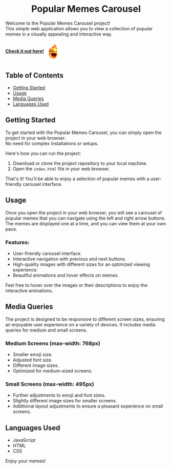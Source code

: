 <h1 align="center"> Popular Memes Carousel </h1>

Welcome to the Popular Memes Carousel project! <br/>
This simple web application allows you to view a collection of popular memes in a visually appealing and interactive way.

**[Check it out here!](https://elhaimansbach.github.io/Popular-Memes/)**   <img align="center" src="title.png" width="50px"/>

## Table of Contents
- [Getting Started](#getting-started)
- [Usage](#usage)
- [Media Queries](#media-queries)
- [Languages Used](#languages-used)

## Getting Started

To get started with the Popular Memes Carousel, you can simply open the project in your web browser.<br/>
No need for complex installations or setups.

Here's how you can run the project:
1. Download or clone the project repository to your local machine.
2. Open the `index.html` file in your web browser.

That's it! You'll be able to enjoy a selection of popular memes with a user-friendly carousel interface.

## Usage

Once you open the project in your web browser, you will see a carousel of popular memes that you can navigate using the left and right arrow buttons. The memes are displayed one at a time, and you can view them at your own pace.

### Features:
- User-friendly carousel interface.
- Interactive navigation with previous and next buttons.
- High-quality images with different sizes for an optimized viewing experience.
- Beautiful animations and hover effects on memes.

Feel free to hover over the images or their descriptions to enjoy the interactive animations.

## Media Queries

The project is designed to be responsive to different screen sizes, ensuring an enjoyable user experience on a variety of devices. It includes media queries for medium and small screens.

### Medium Screens (max-width: 768px)
- Smaller emoji size.
- Adjusted font size.
- Different image sizes.
- Optimized for medium-sized screens.

### Small Screens (max-width: 495px)
- Further adjustments to emoji and font sizes.
- Slightly different image sizes for smaller screens.
- Additional layout adjustments to ensure a pleasant experience on small screens.

## Languages Used
- JavaScript
- HTML
- CSS 

Enjoy your memes!
